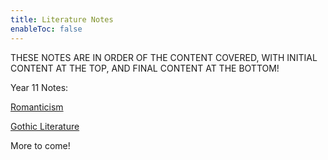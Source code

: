 ```yaml
---
title: Literature Notes
enableToc: false
---
```


THESE NOTES ARE IN ORDER OF THE CONTENT COVERED, WITH INITIAL CONTENT AT THE TOP, AND FINAL CONTENT AT THE BOTTOM!

Year 11 Notes:

[Romanticism](Literature/Rom.md)

[Gothic Literature](Literature/Goth.md)

More to come!
